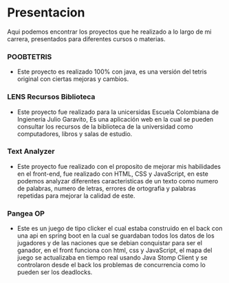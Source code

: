 # Presentacion
Aqui podemos encontrar los proyectos que he realizado a lo largo de  mi carrera, presentados para diferentes cursos o materias.

### POOBTETRIS
- Este proyecto es realizado 100% con java, es una versión del tetris original con ciertas mejoras y cambios.

### LENS Recursos Biblioteca
- Este proyecto fue realizado para la unicersidas Escuela Colombiana de Ingienería Julio Garavito, Es una aplicación web en la cual se pueden consultar los recursos de la biblioteca de la universidad como computadores, libros y salas de estudio.

### Text Analyzer
- Este proyecto fue realizado con el proposito de mejorar mis habilidades en el front-end, fue realizado con HTML, CSS y JavaScript, en este podemos analyzar diferentes caracteristicas de un texto como numero de palabras, numero de letras, errores de ortografia y palabras repetidas para mejorar la calidad de este.

### Pangea OP
- Este es un juego de tipo clicker el cual estaba construido en el back con una api en spring boot en la cual se guardaban todos los datos de los jugadores y de las naciones que se debian conquistar para ser el ganador, en el front funciona con html, css y JavaScript, el mapa del juego se actualizaba en tiempo real usando Java Stomp Client y se controlaron desde el back los problemas de concurrencia como lo pueden ser los deadlocks.

